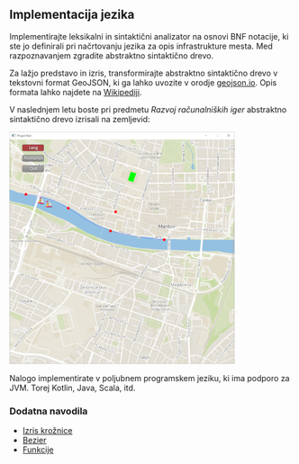 ## Implementacija jezika

Implementirajte leksikalni in sintaktični analizator na osnovi BNF notacije, ki ste jo definirali pri načrtovanju jezika za opis infrastrukture mesta. Med razpoznavanjem zgradite abstraktno sintaktično drevo.

Za lažjo predstavo in izris, transformirajte abstraktno sintaktično drevo v tekstovni format GeoJSON, ki ga lahko uvozite v orodje [geojson.io](https://geojson.io). Opis formata lahko najdete na [Wikipediji](https://en.m.wikipedia.org/wiki/GeoJSON).

V naslednjem letu boste pri predmetu *Razvoj računalniških iger* abstraktno sintaktično drevo izrisali na zemljevid:

![rri](rri.png)

Nalogo implementirate v poljubnem programskem jeziku, ki ima podporo za JVM. Torej Kotlin, Java, Scala, itd.

### Dodatna navodila

- [Izris krožnice](http://ppj.lpm.feri.um.si/tasks/circle.html)
- [Bezier](https://gist.github.com/brokenpylons/a055457075a5b34866e4ad1a5a56c0df)
- [Funkcije](https://gist.github.com/brokenpylons/3d4dacd1521b99e8d5a3070a5f5911a5)
